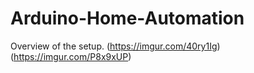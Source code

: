 # Arduino-Home-Automation

Overview of the setup.
(https://imgur.com/40ry1Ig)
(https://imgur.com/P8x9xUP)
